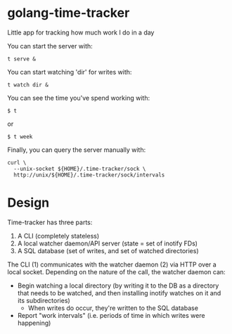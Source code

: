# golang-time-tracker

Little app for tracking how much work I do in a day

You can start the server with:
```
t serve &
```

You can start watching 'dir' for writes with:
```
t watch dir &
```

You can see the time you've spend working with:
```
$ t
```
or
```
$ t week
```

Finally, you can query the server manually with:
```
curl \
  --unix-socket ${HOME}/.time-tracker/sock \
  http://unix/${HOME}/.time-tracker/sock/intervals
```

# Design

Time-tracker has three parts:
1. A CLI (completely stateless)
2. A local watcher daemon/API server (state = set of inotify FDs)
3. A SQL database (set of writes, and set of watched directories)

The CLI (1) communicates with the watcher daemon (2) via HTTP over a local
socket. Depending on the nature of the call, the watcher daemon can:
- Begin watching a local directory (by writing it to the DB as a directory
  that needs to be watched, and then installing inotify watches on it and its
  subdirectories)
  - When writes do occur, they're written to the SQL database
- Report "work intervals" (i.e. periods of time in which writes were happening)

